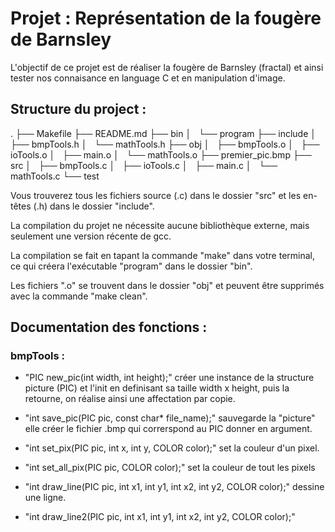 # Projet : Représentation de la fougère de Barnsley

L'objectif de ce projet est de réaliser la fougère de Barnsley (fractal) et ainsi tester nos connaisance en language C et en manipulation d'image.

## Structure du project :

.
├── Makefile
├── README.md
├── bin
│   └── program
├── include
│   ├── bmpTools.h
│   └── mathTools.h
├── obj
│   ├── bmpTools.o
│   ├── ioTools.o
│   ├── main.o
│   └── mathTools.o
├── premier_pic.bmp
├── src
│   ├── bmpTools.c
│   ├── ioTools.c
│   ├── main.c
│   └── mathTools.c
└── test

Vous trouverez tous les fichiers source (.c) dans le dossier "src" et les en-têtes (.h) dans le dossier "include".

La compilation du projet ne nécessite aucune bibliothèque externe, mais seulement une version récente de gcc.

La compilation se fait en tapant la commande "make" dans votre terminal, ce qui créera l'exécutable "program" dans le dossier "bin".

Les fichiers ".o" se trouvent dans le dossier "obj" et peuvent être supprimés avec la commande "make clean".


## Documentation des fonctions :

### bmpTools :

- "PIC new_pic(int width, int height);" créer une instance de la structure picture (PIC) et l'init en definisant sa taille width x height, puis la retourne, on réalise ainsi une affectation par copie.

- "int save_pic(PIC pic, const char* file_name);" sauvegarde la "picture" elle créer le fichier .bmp qui correrspond au PIC donner en argument.
  
- "int set_pix(PIC pic, int x, int y, COLOR color);" set la couleur d'un pixel.
  
- "int set_all_pix(PIC pic, COLOR color);" set la couleur de tout les pixels
  
- "int draw_line(PIC pic, int x1, int y1, int x2, int y2, COLOR color);" dessine une ligne.
  
- "int draw_line2(PIC pic, int x1, int y1, int x2, int y2, COLOR color);"




